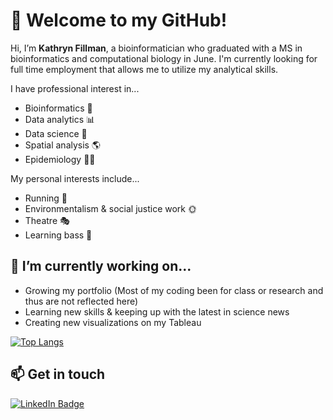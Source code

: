 # 👋 Welcome to my GitHub!
Hi, I’m **Kathryn Fillman**, a bioinformatician who graduated with a MS in bioinformatics and computational biology in June. I'm currently looking for full time employment that allows me to utilize my analytical skills.

I have professional interest in...
- Bioinformatics :microscope:
- Data analytics :bar_chart:
- Data science :bookmark_tabs:
- Spatial analysis :earth_americas:
- Epidemiology :health_worker:

My personal interests include...
- Running :running:
- Environmentalism & social justice work :sun_with_face:
- Theatre 🎭
- Learning bass :guitar:

## 🌱 I’m currently working on...
- Growing my portfolio (Most of my coding been for class or research and thus are not reflected here)
- Learning new skills & keeping up with the latest in science news
- Creating new visualizations on my Tableau

[![Top Langs](https://github-readme-stats.vercel.app/api/top-langs/?username=kfillman&layout=compact&theme=solarized-light&hide=Jupyter%20Notebook)](https://github.com/anuraghazra/github-readme-stats)

## 📫 Get in touch
<div id="badges">
  <a href="https://www.linkedin.com/in/kfillman/">
    <img src="https://img.shields.io/badge/LinkedIn-blue?style=for-the-badge&logo=linkedin&logoColor=white" alt="LinkedIn Badge"/>
  </a>
</div>



<!---
kfillman/kfillman is a ✨ special ✨ repository because its `README.md` (this file) appears on your GitHub profile.
You can click the Preview link to take a look at your changes.
--->
